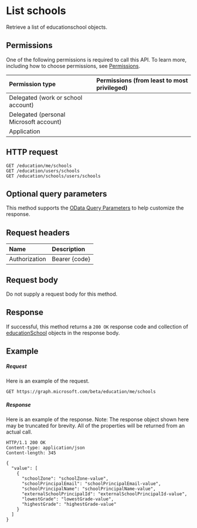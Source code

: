 # List schools

Retrieve a list of educationschool objects.
## Permissions
One of the following permissions is required to call this API. To learn more, including how to choose permissions, see [Permissions](../../../concepts/permissions_reference.md).

|Permission type      | Permissions (from least to most privileged)              |
|:--------------------|:---------------------------------------------------------|
|Delegated (work or school account) |    |
|Delegated (personal Microsoft account) |    |
|Application |  | 

## HTTP request
<!-- { "blockType": "ignored" } -->
```http
GET /education/me/schools
GET /education/users/schools
GET /education/schools/users/schools
```
## Optional query parameters
This method supports the [OData Query Parameters](http://graph.microsoft.io/docs/overview/query_parameters) to help customize the response.

## Request headers
| Name      |Description|
|:----------|:----------|
| Authorization  | Bearer {code}|

## Request body
Do not supply a request body for this method.
## Response
If successful, this method returns a `200 OK` response code and collection of [educationSchool](../resources/educationschool.md) objects in the response body.
## Example
##### Request
Here is an example of the request.
<!-- {
  "blockType": "request",
  "name": "get_schools"
}-->
```http
GET https://graph.microsoft.com/beta/education/me/schools
```
##### Response
Here is an example of the response. Note: The response object shown here may be truncated for brevity. All of the properties will be returned from an actual call.
<!-- {
  "blockType": "response",
  "truncated": true,
  "@odata.type": "microsoft.graph.educationSchool",
  "isCollection": true
} -->
```http
HTTP/1.1 200 OK
Content-type: application/json
Content-length: 345

{
  "value": [
    {
      "schoolZone": "schoolZone-value",
      "schoolPrincipalEmail": "schoolPrincipalEmail-value",
      "schoolPrincipalName": "schoolPrincipalName-value",
      "externalSchoolPrincipalId": "externalSchoolPrincipalId-value",
      "lowestGrade": "lowestGrade-value",
      "highestGrade": "highestGrade-value"
    }
  ]
}
```

<!-- uuid: 8fcb5dbc-d5aa-4681-8e31-b001d5168d79
2015-10-25 14:57:30 UTC -->
<!-- {
  "type": "#page.annotation",
  "description": "List schools",
  "keywords": "",
  "section": "documentation",
  "tocPath": ""
}-->